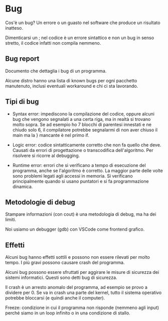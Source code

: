 # Bug

Cos'è un bug? Un errore o un guasto nel software che produce un risultato inatteso.

Dimenticarsi un ; nel codice è un errore sintattico e non un bug in senso stretto,
il codice infatti non compila nemmeno.

## Bug report

Documento che dettaglia i bug di un programma.

Alcune distro hanno una lista di known bugs per ogni pacchetto manutenuto, inclusi
eventuali workaround e chi ci sta lavorando.

## Tipi di bug

- Syntax error: impediscono la compilazione del codice, oppure alcuni bug che vengono
segnalati a una certa riga, ma in realtà si trovano molto sopra.
Se ad esempio ho 7 blocchi di parentesi innestati e ne chiudo solo 6, il compilatore
potrebbe segnalarmi di non aver chiuso il main ma la } mancante è nel primo if.

- Logic error: codice sintatticamente corretto che non fa quello che deve. Causati
da errori di progettazione o transcodifica dell'algoritmo.
Per risolvere si ricorre al debugging.

- Runtime error: errori che si verificano a tempo di esecuzione del programma, anche
se l'algoritmo è corretto. La maggior parte delle volte sono problemi legati agli
accessi in memoria.
Si verificano principalmente quando si usano puntatori e si fa programmazione dinamica.

## Metodologie di debug

Stampare informazioni (con cout) è una metodologia di debug, ma ha dei limiti.

Noi usiamo un debugger (gdb) con VSCode come frontend grafico.

## Effetti

Alcuni bug hanno effetti sottili e possono non essere rilevati per molto tempo.
I più gravi possono causare crash del programma.

Alcuni bug possono essere sfruttati per aggirare le misure di sicurezza dei
sistemi informatici. Questi sono detti bug di sicurezza.

Il crash è un arresto anomalo del programma, ad esempio se provo a dividere per 0.
Se va in crash una parte del kernel, tutto il sistema operativo potrebbe bloccarsi
(e quindi anche il computer).

Freeze: condizione in cui il programma non risponde (nemmeno agli input) perché
siamo in un loop infinito o in una condizione di stallo.
